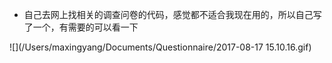 * 自己去网上找相关的调查问卷的代码，感觉都不适合我现在用的，所以自己写了一个，有需要的可以看一下

![](/Users/maxingyang/Documents/Questionnaire/2017-08-17 15.10.16.gif)